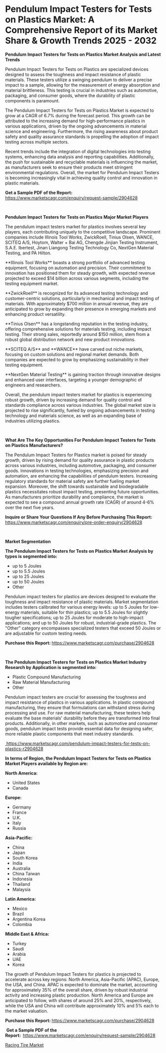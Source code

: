 <p><h1>Pendulum Impact Testers for Tests on Plastics Market: A Comprehensive Report of its Market Share & Growth Trends 2025 - 2032</h1></p><p><strong>Pendulum Impact Testers for Tests on Plastics Market Analysis and Latest Trends</strong></p>
<p><p>Pendulum Impact Testers for Tests on Plastics are specialized devices designed to assess the toughness and impact resistance of plastic materials. These testers utilize a swinging pendulum to deliver a precise impact to a sample, allowing for the measurement of energy absorption and material brittleness. This testing is crucial in industries such as automotive, packaging, and consumer goods, where the durability of plastic components is paramount.</p><p>The Pendulum Impact Testers for Tests on Plastics Market is expected to grow at a CAGR of 6.7% during the forecast period. This growth can be attributed to the increasing demand for high-performance plastics in various applications, driven by the ongoing advancements in material science and engineering. Furthermore, the rising awareness about product safety and quality assurance standards is propelling the adoption of impact testing across multiple sectors.</p><p>Recent trends include the integration of digital technologies into testing systems, enhancing data analysis and reporting capabilities. Additionally, the push for sustainable and recyclable materials is influencing the market, as manufacturers seek to ensure their products meet stringent environmental regulations. Overall, the market for Pendulum Impact Testers is becoming increasingly vital in achieving quality control and innovation in plastic materials.</p></p>
<p><strong>Get a Sample PDF of the Report:&nbsp;</strong> <a href="https://www.marketscagr.com/enquiry/request-sample/2904628?utm_campaign=3127&utm_medium=2&utm_source=Github&utm_content=ia&utm_term=12032025&utm_id=pendulum-impact-testers-for-tests-on-plastics">https://www.marketscagr.com/enquiry/request-sample/2904628</a></p>
<p>&nbsp;</p>
<p><strong>Pendulum Impact Testers for Tests on Plastics Major Market Players</strong></p>
<p><p>The pendulum impact testers market for plastics involves several key players, each contributing uniquely to the competitive landscape. Prominent companies include Illinois Tool Works, ZwickRoell, Tinius Olsen, WANCE, SCITEQ A/S, Hoytom, Walter + Bai AG, Chengde Jinjian Testing Instrument, S.A.E. Ibertest, Jinan Liangong Testing Technology Co, NextGen Material Testing, and PA Hilton.</p><p>**Illinois Tool Works** boasts a strong portfolio of advanced testing equipment, focusing on automation and precision. Their commitment to innovation has positioned them for steady growth, with expected revenue projected to exceed $14 billion across various segments, including the testing equipment market.</p><p>**ZwickRoell** is recognized for its advanced testing technology and customer-centric solutions, particularly in mechanical and impact testing of materials. With approximately $700 million in annual revenue, they are anticipated to grow by expanding their presence in emerging markets and enhancing product versatility.</p><p>**Tinius Olsen** has a longstanding reputation in the testing industry, offering comprehensive solutions for materials testing, including impact testing. Their strong sales, reportedly around $150 million, stem from a robust global distribution network and new product innovations.</p><p>**SCITEQ A/S** and **WANCE** have carved out niche markets, focusing on custom solutions and regional market demands. Both companies are expected to grow by emphasizing sustainability in their testing equipment.</p><p>**NextGen Material Testing** is gaining traction through innovative designs and enhanced user interfaces, targeting a younger demographic of engineers and researchers.</p><p>Overall, the pendulum impact testers market for plastics is experiencing robust growth, driven by increasing demand for quality control and standards compliance across various industries. The global market size is projected to rise significantly, fueled by ongoing advancements in testing technology and materials science, as well as an expanding base of industries utilizing plastics.</p></p>
<p>&nbsp;</p>
<p><strong>What Are The Key Opportunities For Pendulum Impact Testers for Tests on Plastics Manufacturers?</strong></p>
<p><p>The Pendulum Impact Testers for Plastics market is poised for steady growth, driven by rising demand for quality assurance in plastic products across various industries, including automotive, packaging, and consumer goods. Innovations in testing technologies, emphasizing precision and automation, are enhancing the capabilities of pendulum testers. Increasing regulatory standards for material safety are further fueling market expansion. Moreover, the shift towards sustainable and biodegradable plastics necessitates robust impact testing, presenting future opportunities. As manufacturers prioritize durability and compliance, the market is expected to see a compound annual growth rate (CAGR) of around 4-6% over the next five years.</p></p>
<p><strong>Inquire or Share Your Questions If Any Before Purchasing This Report:</strong> <a href="https://www.marketscagr.com/enquiry/pre-order-enquiry/2904628?utm_campaign=3127&utm_medium=2&utm_source=Github&utm_content=ia&utm_term=12032025&utm_id=pendulum-impact-testers-for-tests-on-plastics">https://www.marketscagr.com/enquiry/pre-order-enquiry/2904628</a></p>
<p>&nbsp;</p>
<p><strong>Market Segmentation</strong></p>
<p><strong>The Pendulum Impact Testers for Tests on Plastics Market Analysis by types is segmented into:</strong></p>
<p><ul><li>up to 5 Joules</li><li>up to 5.5 Joules</li><li>up to 25 Joules</li><li>up to 50 Joules</li><li>Other</li></ul></p>
<p><p>Pendulum impact testers for plastics are devices designed to evaluate the toughness and impact resistance of plastic materials. Market segmentation includes testers calibrated for various energy levels: up to 5 Joules for low-energy materials, suitable for thin plastics; up to 5.5 Joules for slightly tougher specifications; up to 25 Joules for moderate to high-impact applications; and up to 50 Joules for robust, industrial-grade plastics. The "Other" category encompasses specialized testers that exceed 50 Joules or are adjustable for custom testing needs.</p></p>
<p><strong>Purchase this Report:&nbsp;</strong><a href="https://www.marketscagr.com/purchase/2904628?utm_campaign=3127&utm_medium=2&utm_source=Github&utm_content=ia&utm_term=12032025&utm_id=pendulum-impact-testers-for-tests-on-plastics">https://www.marketscagr.com/purchase/2904628</a></p>
<p>&nbsp;</p>
<p><strong>The Pendulum Impact Testers for Tests on Plastics Market Industry Research by Application is segmented into:</strong></p>
<p><ul><li>Plastic Compound Manufacturing</li><li>Raw Material Manufacturing</li><li>Other</li></ul></p>
<p><p>Pendulum impact testers are crucial for assessing the toughness and impact resistance of plastics in various applications. In plastic compound manufacturing, they ensure that formulations can withstand stress during processing and use. For raw material manufacturing, these testers help evaluate the base materials' durability before they are transformed into final products. Additionally, in other markets, such as automotive and consumer goods, pendulum impact tests provide essential data for designing safer, more reliable plastic components that meet industry standards.</p></p>
<p><a href="https://www.marketscagr.com/pendulum-impact-testers-for-tests-on-plastics-r2904628?utm_campaign=3127&utm_medium=2&utm_source=Github&utm_content=ia&utm_term=12032025&utm_id=pendulum-impact-testers-for-tests-on-plastics">&nbsp;https://www.marketscagr.com/pendulum-impact-testers-for-tests-on-plastics-r2904628</a></p>
<p><strong>In terms of Region, the Pendulum Impact Testers for Tests on Plastics Market Players available by Region are:</strong></p>
<p>
    <p> <strong> North America: </strong>
        <ul>
            <li>United States</li>
            <li>Canada</li>
        </ul>
        </p> 
    <p> <strong> Europe: </strong>
        <ul>
            <li>Germany</li>
            <li>France</li>
            <li>U.K.</li>
            <li>Italy</li>
            <li>Russia</li>
        </ul>
        </p> 
    <p> <strong> Asia-Pacific: </strong>
        <ul>
            <li>China</li>
            <li>Japan</li>
            <li>South Korea</li>
            <li>India</li>
            <li>Australia</li>
            <li>China Taiwan</li>
            <li>Indonesia</li>
            <li>Thailand</li>
            <li>Malaysia</li>
        </ul>
        </p> 
    <p> <strong> Latin America: </strong>
        <ul>
            <li>Mexico</li>
            <li>Brazil</li>
            <li>Argentina Korea</li>
            <li>Colombia</li>
        </ul>
        </p> 
    <p> <strong> Middle East & Africa: </strong>
        <ul>
            <li>Turkey</li>
            <li>Saudi</li>
            <li>Arabia</li>
            <li>UAE</li>
            <li>Korea</li>
        </ul>
    </p>
    </p>
<p><p>The growth of Pendulum Impact Testers for plastics is projected to accelerate across key regions: North America, Asia-Pacific (APAC), Europe, the USA, and China. APAC is expected to dominate the market, accounting for approximately 35% of the overall share, driven by robust industrial activity and increasing plastic production. North America and Europe are anticipated to follow, with shares of around 25% and 20%, respectively, while the USA and China will contribute approximately 10% and 5% each to the market valuation.</p></p>
<p><strong>Purchase this Report: </strong><a href="https://www.marketscagr.com/purchase/2904628?utm_campaign=3127&utm_medium=2&utm_source=Github&utm_content=ia&utm_term=12032025&utm_id=pendulum-impact-testers-for-tests-on-plastics">https://www.marketscagr.com/purchase/2904628</a></p>
<p>&nbsp;<strong>Get a Sample PDF of the Report:&nbsp;&nbsp;</strong><a href="https://www.marketscagr.com/enquiry/request-sample/2904628?utm_campaign=3127&utm_medium=2&utm_source=Github&utm_content=ia&utm_term=12032025&utm_id=pendulum-impact-testers-for-tests-on-plastics">https://www.marketscagr.com/enquiry/request-sample/2904628</a></p>
<p><strong></strong></p>
<p><p><a href="https://github.com/mismannely/Market-Research-Report-List-1/blob/main/racing-tire-market.md?utm_campaign=3127&utm_medium=2&utm_source=Github&utm_content=ia&utm_term=12032025&utm_id=pendulum-impact-testers-for-tests-on-plastics">Racing Tire Market</a></p></p>